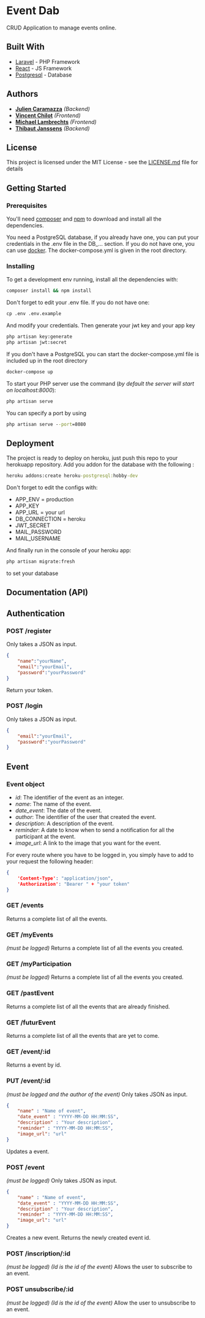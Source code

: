 # Event Dab

CRUD Application to manage events online.  
## Built With

* [Laravel](https://laravel.com/docs/5.8) - PHP Framework 
* [React](https://reactjs.org/docs/getting-started.html) - JS Framework
* [Postgresql](https://www.postgresql.org/docs/) - Database

## Authors

* [**Julien Caramazza**](https://github.com/Jucara) *(Backend)*
* [**Vincent Chilot**](https://github.com/Raigyo) *(Frontend)*
* [**Michael Lambrechts**](https://github.com/MichaelLambrechts) *(Frontend)*
* [**Thibaut Janssens**](https://github.com/ThibautJanssens) *(Backend)*

## License

This project is licensed under the MIT License - see the [LICENSE.md](LICENSE.md) file for details

## Getting Started

### Prerequisites
You'll need [composer](https://getcomposer.org/doc/) and [npm](https://www.npmjs.com/get-npm) to download and install all the dependencies.

You need a PostgreSQL database, if you already have one, you can put your credentials in the .env file in the DB_... section.  If you do not have one, you can use [docker](https://www.docker.com/). The docker-compose.yml is given in the root directory.

### Installing

To get a development env running, install all the dependencies with:
```cmd
composer install && npm install
```
Don't forget to edit your .env file. If you do not have one:
```cmd
cp .env .env.example
``` 
And modify your credentials.
Then generate your jwt key and your app key
```cmd
php artisan key:generate
php artisan jwt:secret
```

If you don't have a PostgreSQL you can start the docker-compose.yml file is included up in the root directory
```cmd
docker-compose up
```
To start your PHP server use the command (*by default the server will start on localhost:8000*):
```cmd
php artisan serve
```
You can specify a port by using 
```cmd
php artisan serve --port=8080
```

## Deployment

The project is ready to deploy on heroku, just push this repo to your herokuapp repository.
Add you addon for the database with the following :
```cmd
heroku addons:create heroku-postgresql:hobby-dev
```
Don't forget to edit the configs with:
 * APP_ENV  =  production
 * APP_KEY
 * APP_URL = your url
 * DB_CONNECTION = heroku
 * JWT_SECRET
 * MAIL_PASSWORD
 * MAIL_USERNAME

 And finally run in the console of your heroku app:
 ```cmd
 php artisan migrate:fresh
 ```
to set your database

## Documentation (API)

## Authentication

### POST /register

Only takes a JSON as input.
```json
{
    "name":"yourName",
    "email":"yourEmail",
    "password":"yourPassword"
}
```
Return your token.

### POST /login
Only takes a JSON as input.
```json
{
    "email":"yourEmail",
    "password":"yourPassword"
}
```
## Event

### Event object

* *id*: The identifier of the event as an integer.
* *name*: The name of the event.
* *date_event*: The date of the event.
* *author*: The identifier of the user that created the event.
* *description*: A description of the event.
* *reminder*: A date to know when to send a notification for all the participant at the event.
* *image_url*: A link to the image that you want for the event.


For every route where you have to be logged in, you simply have to add to your request the following header:

```json
{
    'Content-Type': "application/json",
    'Authorization': "Bearer " + "your token"
}
```

### GET /events

Returns a complete list of all the events.

### GET /myEvents
*(must be logged)*
Returns a complete list of all the events you created.

### GET /myParticipation
*(must be logged)*
Returns a complete list of all the events you created.

### GET /pastEvent

Returns a complete list of all the events that are already finished.

### GET /futurEvent

Returns a complete list of all the events that are yet to come.

### GET /event/:id

Returns a event by id.

### PUT /event/:id

*(must be logged and the author of the event)*
Only takes JSON as input.
```json
{
	"name" : "Name of event",
	"date_event" : "YYYY-MM-DD HH:MM:SS",
	"description" : "Your description",
	"reminder" : "YYYY-MM-DD HH:MM:SS",
	"image_url": "url"
}
```
Updates a event.

### POST /event

*(must be logged)*
Only takes JSON as input.
```json
{
	"name" : "Name of event",
	"date_event" : "YYYY-MM-DD HH:MM:SS",
	"description" : "Your description",
	"reminder" : "YYYY-MM-DD HH:MM:SS",
	"image_url": "url"
}
```
Creates a new event.
Returns the newly created event id.

### POST /inscription/:id
*(must be logged)*
*(Id is the id of the event)*
Allows the user to subscribe to an event.

### POST unsubscribe/:id
*(must be logged)*
*(Id is the id of the event)*
Allow the user to unsubscribe to an event.

